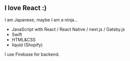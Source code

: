 ## I love React :)
I am Japanese, maybe I am a ninja...

* JavaScript with React / React Native / next.js / Gatsby.js
* Swift 
* HTML&CSS
* liquid (Shopify)

I use Firebase for backend.

<!---
zakime0504/zakime0504 is a ✨ special ✨ repository because its `README.md` (this file) appears on your GitHub profile.
You can click the Preview link to take a look at your changes.
--->
